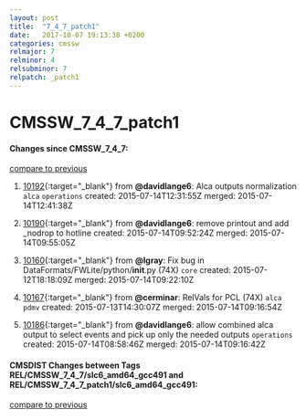 ```yaml
---
layout: post
title:  "7_4_7_patch1"
date:   2017-10-07 19:13:38 +0200
categories: cmssw
relmajor: 7
relminor: 4
relsubminor: 7
relpatch: _patch1
---
```


# CMSSW_7_4_7_patch1
#### Changes since CMSSW_7_4_7:

[compare to previous](https://github.com/cms-sw/cmssw/compare/CMSSW_7_4_7...CMSSW_7_4_7_patch1)



1. [10192](http://github.com/cms-sw/cmssw/pull/10192){:target="_blank"}  from **@davidlange6**: Alca outputs normalization `alca`  `operations`  created: 2015-07-14T12:31:55Z merged: 2015-07-14T12:41:38Z

1. [10190](http://github.com/cms-sw/cmssw/pull/10190){:target="_blank"}  from **@davidlange6**: remove printout and add _nodrop to hotline created: 2015-07-14T09:52:24Z merged: 2015-07-14T09:55:05Z

1. [10160](http://github.com/cms-sw/cmssw/pull/10160){:target="_blank"}  from **@lgray**: Fix bug in DataFormats/FWLite/python/**init**.py (74X) `core`  created: 2015-07-12T18:18:09Z merged: 2015-07-14T09:22:10Z

1. [10167](http://github.com/cms-sw/cmssw/pull/10167){:target="_blank"}  from **@cerminar**: RelVals for PCL (74X) `alca`  `pdmv`  created: 2015-07-13T14:30:07Z merged: 2015-07-14T09:16:54Z

1. [10186](http://github.com/cms-sw/cmssw/pull/10186){:target="_blank"}  from **@davidlange6**: allow combined alca output to select events and pick up only the needed outputs `operations`  created: 2015-07-14T08:58:46Z merged: 2015-07-14T09:16:42Z

#### CMSDIST Changes between Tags REL/CMSSW_7_4_7/slc6_amd64_gcc491 and REL/CMSSW_7_4_7_patch1/slc6_amd64_gcc491:

[compare to previous](https://github.com/cms-sw/cmsdist/compare/REL/CMSSW_7_4_7/slc6_amd64_gcc491...REL/CMSSW_7_4_7_patch1/slc6_amd64_gcc491)


